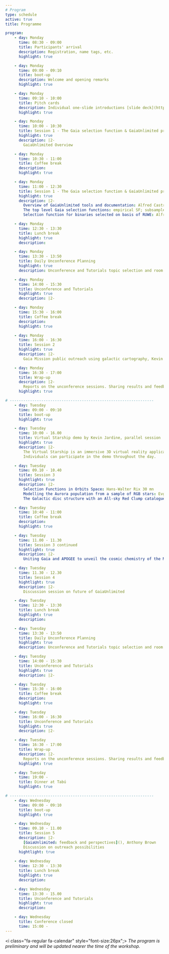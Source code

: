 ```yaml
---
# Program
type: schedule
active: true
title: Programme

program:
    - day: Monday
      time: 08:30 - 09:00
      title: Participants' arrival
      description: Registration, name tags, etc.
      highlight: true

    - day: Monday
      time: 09:00 - 09:10
      title: boot-up
      description: Welcome and opening remarks
      highlight: true

    - day: Monday
      time: 09:10 - 10:00
      title: Pitch cards
      description: Individual one-slide introductions [slide deck](https://docs.google.com/presentation/d/129dMgPvSP_gWxbiLA3nNBAgWdsC5j6qUgDxePL5C2GE/edit?usp=sharing)
      highlight: true

    - day: Monday
      time: 10:00 - 10:30
      title: Session 1 - The Gaia selection function & GaiaUnlimited project
      highlight: true
      description: |2-
        GaiaUnlimited Overview

    - day: Monday
      time: 10:30 - 11:00
      title: Coffee break
      description:
      highlight: true

    - day: Monday
      time: 11:00 - 12:30
      title: Session 1 - The Gaia selection function & GaiaUnlimited project
      highlight: true
      description: |2-
        Overview of GaiaUnlimited tools and documentation: Alfred Castro-Ginard 15 mn
        The top level Gaia selection functions: empirical SF; subsample SF; forward modelling the SF: Alfred Castro-Ginard 30 mn
        Selection function for binaries selected on basis of RUWE: Alfred Castro-Ginard 30 mn

    - day: Monday
      time: 12:30 - 13:30
      title: Lunch break
      highlight: true
      description:

    - day: Monday
      time: 13:30 - 13:50
      title: Daily Unconference Planning
      highlight: true
      description: Unconference and Tutorials topic selection and room allocation

    - day: Monday
      time: 14:00 - 15:30
      title: Unconference and Tutorials
      highlight: true
      description: |2-

    - day: Monday
      time: 15:30 - 16:00
      title: Coffee break
      description:
      highlight: true

    - day: Monday
      time: 16:00 - 16:30
      title: Session 2
      highlight: true
      description: |2-
        Gaia Mission public outreach using galactic cartography, Kevin Jardine

    - day: Monday
      time: 16:30 - 17:00
      title: Wrap-up
      description: |2-
        Reports on the unconference sessions. Sharing results and feedback.
      highlight: true

# ----------------------------------------------------------------
    - day: Tuesday
      time: 09:00 - 09:10
      title: boot-up
      highlight: true

    - day: Tuesday
      time: 10:00 - 16.00
      title: Virtual Starship demo by Kevin Jardine, parallel session
      highlight: true
      description: |2-
        The Virtual Starship is an immersive 3D virtual reality application that lets multiple users travel together to various locations (currently 45) in the Milky Way. For an impression of the Virtual Starship have a look at [this video](https://gruze.org/starship/starship_nav.mp4) or [this discussion thread](https://mastodon.social/@galaxy_map/112099114212894052).
        Individuals can participate in the demo throughout the day.

    - day: Tuesday
      time: 09.10 - 10.40
      title: Session 3
      hightlight: true
      description: |2-
        Selection Functions in Orbits Space: Hans-Walter Rix 30 mn
        Modelling the Aurora population from a sample of RGB stars: Evgeny Kurbatov 30 mn
        The Galactic disc structure with an All-sky Red Clump catalogue using Gaia & AllWISE: Shourya Khanna 30 mn

    - day: Tuesday
      time: 10:40 - 11:00
      title: Coffee break
      description:
      highlight: true

    - day: Tuesday
      time: 11.00 - 11.30
      title: Session 3 continued
      hightlight: true
      description: |2-
        Uniting Gaia and APOGEE to unveil the cosmic chemistry of the Milky Way disc: Morgan Fouesneau, 30 mn

    - day: Tuesday
      time: 11.30 - 12.30
      title: Session 4
      hightlight: true
      description: |2-
        Discussion session on future of GaiaUnlimited

    - day: Tuesday
      time: 12:30 - 13:30
      title: Lunch break
      highlight: true
      description:

    - day: Tuesday
      time: 13:30 - 13:50
      title: Daily Unconference Planning
      highlight: true
      description: Unconference and Tutorials topic selection and room allocation

    - day: Tuesday
      time: 14:00 - 15:30
      title: Unconference and Tutorials
      highlight: true
      description: |2-

    - day: Tuesday
      time: 15:30 - 16:00
      title: Coffee break
      description:
      highlight: true

    - day: Tuesday
      time: 16:00 - 16:30
      title: Unconference and Tutorials
      highlight: true
      description: |2-

    - day: Tuesday
      time: 16:30 - 17:00
      title: Wrap-up
      description: |2-
        Reports on the unconference sessions. Sharing results and feedback.
      highlight: true

    - day: Tuesday
      time: 19:00 -
      title: Dinner at Tabú
      highlight: true

# ----------------------------------------------------------------
    - day: Wednesday
      time: 09:00 - 09:10
      title: boot-up
      highlight: true

    - day: Wednesday
      time: 09.10 - 11.00
      title: Session 5
      description: |2-
        [GaiaUnlimited: feedback and perspectives](), Anthony Brown
        Discussion on outreach possibilities
      hightlight: true
 
    - day: Wednesday
      time: 12:30 - 13:30
      title: Lunch break
      highlight: true
      description:

    - day: Wednesday
      time: 13:30 - 15.00
      title: Unconference and Tutorials
      highlight: true
      description:

    - day: Wednesday
      title: Conference closed
      time: 15:00 -
---
```


<i class="fa-regular fa-calendar" style="font-size:26px";></i> _The program is preliminary and will be updated nearer the time of the workshop._